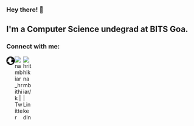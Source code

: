 <!--
**HrithikNambiar/HrithikNambiar** is a ✨ _special_ ✨ repository because its `README.md` (this file) appears on your GitHub profile.


Here are some ideas to get you started:

- 🔭 I’m currently working on ...  
- 🌱 I’m currently learning ...
- 👯 I’m looking to collaborate on ...
- 🤔 I’m looking for help with ...
- 💬 Ask me about ...
- 📫 How to reach me: ...
- 😄 Pronouns: ...
- ⚡ Fun fact: ...


![Visitor Count](https://profile-counter.glitch.me/HrithikNambiar/count.svg)

- 🌱 I’m currently learning.
- 👯 I’m looking to collaborate with other researchers and creators
- 🥅 2020 Goals: Learn



<img align="left" alt="Hrithik's Github Stats" src="https://github-readme-stats.vercel.app/api?username=HrithikNambiar&show_icons=true&hide_border=true" />

-->
### Hey there! 👋


## I'm a Computer Science undegrad at BITS Goa.

### Connect with me:

[<img align="left" alt="https://hrithiknambiar.github.io/" width="22px" src="https://raw.githubusercontent.com/iconic/open-iconic/master/svg/globe.svg" />][website]
[<img align="left" alt="nambiar_hrithik | Twitter" width="22px" src="https://cdn.jsdelivr.net/npm/simple-icons@v3/icons/twitter.svg" />][twitter]
[<img align="left" alt="hrithiknambiar/ | LinkedIn" width="22px" src="https://cdn.jsdelivr.net/npm/simple-icons@v3/icons/linkedin.svg" />][linkedin]

<br />

<!-- ### Languages and Tools:

<img align="left" alt="Python" width="26px" src="https://raw.githubusercontent.com/github/explore/80688e429a7d4ef2fca1e82350fe8e3517d3494d/topics/python/python.png" />
<img align="left" alt="C++" width="26px" src="https://raw.githubusercontent.com/github/explore/80688e429a7d4ef2fca1e82350fe8e3517d3494d/topics/cpp/cpp.png" />
<img align="left" alt="TF" width="26px" src="https://raw.githubusercontent.com/github/explore/80688e429a7d4ef2fca1e82350fe8e3517d3494d/topics/tensorflow/tensorflow.png" />
<img align="left" alt="Latex" width="26px" src="https://raw.githubusercontent.com/github/explore/80688e429a7d4ef2fca1e82350fe8e3517d3494d/topics/latex/latex.png" />
<img align="left" alt="Linux" width="26px" src="https://raw.githubusercontent.com/github/explore/80688e429a7d4ef2fca1e82350fe8e3517d3494d/topics/linux/linux.png" />
<img align="left" alt="Visual Studio Code" width="26px" src="https://raw.githubusercontent.com/github/explore/80688e429a7d4ef2fca1e82350fe8e3517d3494d/topics/visual-studio-code/visual-studio-code.png" />
<img align="left" alt="GitHub" width="26px" src="https://raw.githubusercontent.com/github/explore/78df643247d429f6cc873026c0622819ad797942/topics/github/github.png" />
<img align="left" alt="HTML5" width="26px" src="https://raw.githubusercontent.com/github/explore/80688e429a7d4ef2fca1e82350fe8e3517d3494d/topics/terminal/terminal.png" />
---
<br>
 -->

[website]:https://hrithiknambiar.github.io/
[twitter]: https://twitter.com/nambiar_hrithik
[linkedin]: https://www.linkedin.com/in/hrithiknambiar/
